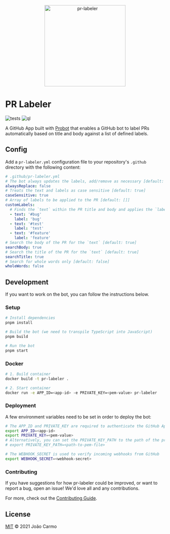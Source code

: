 <p align="center">
	<img src="https://raw.githubusercontent.com/joaocarmo/pr-labeler/master/assets/pr-labeler.svg?sanitize=true" width="256px" alt="pr-labeler">
</p>

# PR Labeler

![tests](https://github.com/joaocarmo/pr-labeler/workflows/Tests/badge.svg)
![ql](https://github.com/joaocarmo/pr-labeler/workflows/CodeQL/badge.svg)

A GitHub App built with [Probot](https://github.com/probot/probot) that enables
a GitHub bot to label PRs automatically based on title and body against a list
of defined labels.

## Config

Add a `pr-labeler.yml` configuration file to your repository's `.github`
directory with the following content:

```yaml
# .github/pr-labeler.yml
# The bot always updates the labels, add/remove as necessary [default: false]
alwaysReplace: false
# Treats the text and labels as case sensitive [default: true]
caseSensitive: true
# Array of labels to be applied to the PR [default: []]
customLabels:
  # Finds the `text` within the PR title and body and applies the `label`
  - text: '#bug'
    label: 'bug'
  - text: '#test'
    label: 'test'
  - text: '#feature'
    label: 'feature'
# Search the body of the PR for the `text` [default: true]
searchBody: true
# Search the title of the PR for the `text` [default: true]
searchTitle: true
# Search for whole words only [default: false]
wholeWords: false
```

## Development

If you want to work on the bot, you can follow the instructions below.

### Setup

```sh
# Install dependencies
pnpm install

# Build the bot (we need to transpile TypeScript into JavaScript)
pnpm build

# Run the bot
pnpm start
```

### Docker

```sh
# 1. Build container
docker build -t pr-labeler .

# 2. Start container
docker run -e APP_ID=<app-id> -e PRIVATE_KEY=<pem-value> pr-labeler
```

### Deployment

A few environment variables need to be set in order to deploy the bot:

```sh
# The APP_ID and PRIVATE_KEY are required to authenticate the GitHub App
export APP_ID=<app-id>
export PRIVATE_KEY=<pem-value>
# Alternatively, you can set the PRIVATE_KEY_PATH to the path of the private key
# export PRIVATE_KEY_PATH=<path-to-pem-file>

# The WEBHOOK_SECRET is used to verify incoming webhooks from GitHub
export WEBHOOK_SECRET=<webhook-secret>
```

### Contributing

If you have suggestions for how pr-labeler could be improved, or want to report
a bug, open an issue! We'd love all and any contributions.

For more, check out the [Contributing Guide](CONTRIBUTING.md).

## License

[MIT](LICENSE) © 2021 João Carmo

